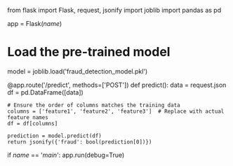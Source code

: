 from flask import Flask, request, jsonify
import joblib
import pandas as pd

app = Flask(_name_)

# Load the pre-trained model
model = joblib.load('fraud_detection_model.pkl')

@app.route('/predict', methods=['POST'])
def predict():
    data = request.json
    df = pd.DataFrame([data])
    
    # Ensure the order of columns matches the training data
    columns = ['feature1', 'feature2', 'feature3']  # Replace with actual feature names
    df = df[columns]

    prediction = model.predict(df)
    return jsonify({'fraud': bool(prediction[0])})

if _name_ == '_main_':
    app.run(debug=True)
